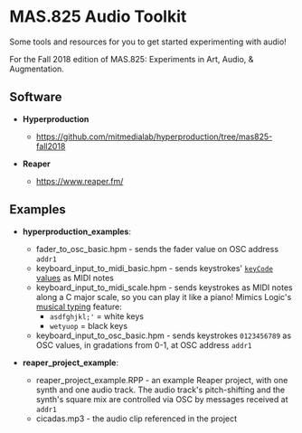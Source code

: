 MAS.825 Audio Toolkit
====

Some tools and resources for you to get started experimenting with audio!

For the Fall 2018 edition of MAS.825: Experiments in Art, Audio, & Augmentation.

## Software
- **Hyperproduction**
    - https://github.com/mitmedialab/hyperproduction/tree/mas825-fall2018

- **Reaper**
    - https://www.reaper.fm/

## Examples
- **hyperproduction_examples**:
    - fader_to_osc_basic.hpm - sends the fader value on OSC address `addr1`
    - keyboard_input_to_midi_basic.hpm - sends keystrokes' [`keyCode` values](https://developer.mozilla.org/en-US/docs/Web/API/KeyboardEvent/keyCode) as MIDI notes
    - keyboard_input_to_midi_scale.hpm - sends keystrokes as MIDI notes along a C major scale, so you can play it like a piano! Mimics Logic's [musical typing](https://www.dummies.com/software/logic-pro-x/how-to-record-midi-in-logic-pro-x-with-musical-typing/) feature:
        - `asdfghjkl;'` = white keys
        - `wetyuop` = black keys
    - keyboard_input_to_osc_basic.hpm - sends keystrokes `0123456789` as OSC values, in gradations from 0-1, at OSC address `addr1`

- **reaper_project_example**:
    - reaper_project_example.RPP - an example Reaper project, with one synth and one audio track. The audio track's pitch-shifting and the synth's square mix are controlled via OSC by messages received at `addr1`
    - cicadas.mp3 - the audio clip referenced in the project